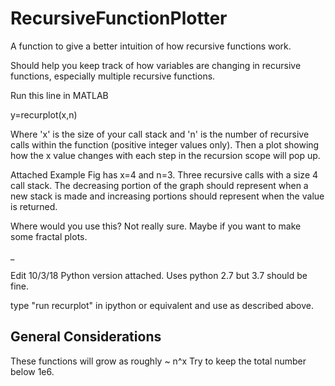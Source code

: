 # RecursiveFunctionPlotter
A function to give a better intuition of how recursive functions work.

Should help you keep track of how variables are changing in recursive functions, especially multiple recursive functions.

Run this line in MATLAB

y=recurplot(x,n)

Where 'x' is the size of your call stack
and 'n' is the number of recursive calls within the function (positive integer values only).
Then a plot showing how the x value changes with each step in the recursion scope will pop up.

Attached Example Fig has x=4 and n=3. Three recursive calls with a size 4 call stack.
The decreasing portion of the graph should represent when a new stack is made and increasing portions should represent when the value is returned.

Where would you use this?
Not really sure. Maybe if you want to make some fractal plots.


_

Edit 10/3/18
Python version attached. Uses python 2.7 but 3.7 should be fine.

type "run recurplot" in ipython or equivalent and use as described above.


## General Considerations ##
These functions will grow as roughly ~ n^x
Try to keep the total number below 1e6.
